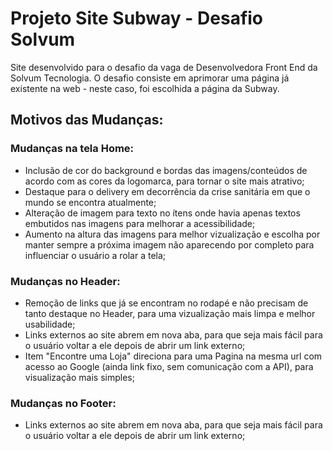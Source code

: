 # Projeto Site Subway - Desafio Solvum

Site desenvolvido para o desafio da vaga de Desenvolvedora Front End da Solvum Tecnologia.
O desafio consiste em aprimorar uma página já existente na web - neste caso, foi escolhida a página da Subway.

## Motivos das Mudanças:
### Mudanças na tela Home:
- Inclusão de cor do background e bordas das imagens/conteúdos de acordo com as cores da logomarca, para tornar o site mais atrativo;
- Destaque para o delivery em decorrência da crise sanitária em que o mundo se encontra atualmente;
- Alteração de imagem para texto no ítens onde havia apenas textos embutidos nas imagens para melhorar a acessibilidade;
- Aumento na altura das imagens para melhor vizualização e escolha por manter sempre a próxima imagem não aparecendo por completo para influenciar o usuário a rolar a tela;

### Mudanças no Header:
- Remoção de links que já se encontram no rodapé e não precisam de tanto destaque no Header, para uma vizualização mais limpa e melhor usabilidade;
- Links externos ao site abrem em nova aba, para que seja mais fácil para o usuário voltar a ele depois de abrir um link externo;
- Item "Encontre uma Loja" direciona para uma Pagina na mesma url com acesso ao Google (ainda link fixo, sem comunicação com a API), para visualização mais simples;

### Mudanças no Footer:
- Links externos ao site abrem em nova aba, para que seja mais fácil para o usuário voltar a ele depois de abrir um link externo;
